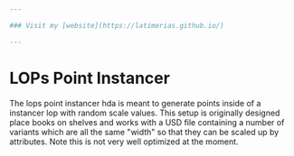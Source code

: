 ```yaml
---

### Visit my [website](https://latimerias.github.io/)

---
```


# LOPs Point Instancer

The lops point instancer hda is meant to generate points inside of a instancer lop with random scale values. This setup is originally designed place books on shelves and works with a USD file containing a number of variants which are all the same "width" so that they can be scaled up by attributes. Note this is not very well optimized at the moment. 
